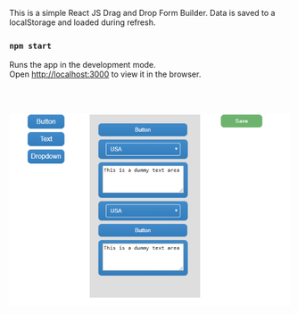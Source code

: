 This is a simple React JS Drag and Drop Form Builder. Data is saved to a localStorage and loaded during refresh.

### `npm start`

Runs the app in the development mode.<br />
Open [http://localhost:3000](http://localhost:3000) to view it in the browser.

<br />
<br />

![alt text](https://github.com/ShashankSuresh/ReactJS-DragDrop-FormBuilder/blob/master/src/images/image.PNG)
